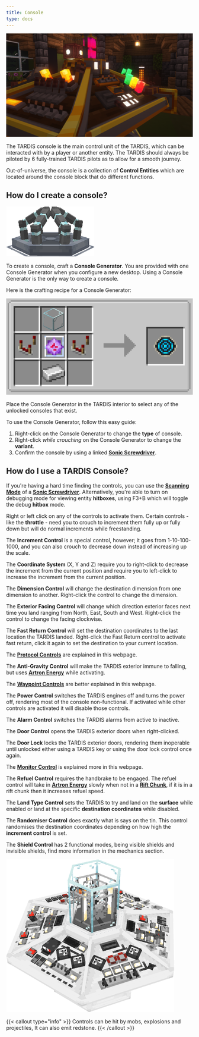 ```yaml
---
title: Console
type: docs
---
```


![Image of Console Generator](images/console.png)

The TARDIS console is the main control unit of the TARDIS, which can be interacted with by a player or another entity. The TARDIS should always be piloted by 6 fully-trained TARDIS pilots as to allow for a smooth journey.

Out-of-universe, the console is a collection of **Control Entities** which are located around the console block that do different functions.

## How do I create a console?
![Image of Console Generator](images/console/generator.png)

To create a console, craft a **Console Generator**. You are provided with one Console Generator when you configure a new desktop. Using a Console Generator is the only way to create a console. 

Here is the crafting recipe for a Console Generator:

![Capaldi Sonic Screwdriver](images/console/generator-recipe.png)

Place the Console Generator in the TARDIS interior to select any of the unlocked consoles that exist.

To use the Console Generator, follow this easy guide:
1. Right-click on the Console Generator to change the **type** of console.
2. Right-click *while crouching* on the Console Generator to change the **variant**.
3. Confirm the console by using a linked [**Sonic Screwdriver**](../../items/sonic).


## How do I use a TARDIS Console?
If you're having a hard time finding the controls, you can use the [**Scanning Mode**](../../items/sonic#scanning-mode) of a [**Sonic Screwdriver**](../../items/sonic). Alternatively, you're able to turn on debugging mode for viewing entity **hitboxes**, using F3+B which will toggle the debug **hitbox** mode.

Right or left click on any of the controls to activate them. Certain controls - like the **throttle** - need you to crouch to increment them fully up or fully down but will do normal increments while freestanding.

The **Increment Control** is a special control, however; it goes from 1-10-100-1000, and you can also crouch to decrease down instead of increasing up the scale.

The **Coordinate System** (X, Y and Z) require you to right-click to decrease the increment from the current position and require you to left-click to increase the increment from the current position. 

The **Dimension Control** will change the destination dimension from one dimension to another. Right-click the control to change the dimension.

The **Exterior Facing Control** will change which direction exterior faces next time you land ranging from North, East, South and West. Right-click the control to change the facing clockwise.

The **Fast Return Control** will set the destination coordinates to the last location the TARDIS landed. Right-click the Fast Return control to activate fast return, click it again to set the destination to your current location.

The [**Protocol Controls**](../../tardis/protocals) are explained in this webpage.

The **Anti-Gravity Control** will make the TARDIS exterior immune to falling, but uses [**Artron Energy**](../../mechanics/artron) while activating.

The [**Waypoint Controls**](../../items/sonic) are better explained in this webpage.

The **Power Control** switches the TARDIS engines off and turns the power off, rendering most of the console non-functional. If activated while other controls are activated it will disable those controls.

The **Alarm Control** switches the TARDIS alarms from active to inactive.

The **Door Control** opens the TARDIS exterior doors when right-clicked.

The **Door Lock** locks the TARDIS exterior doors, rendering them inoperable until unlocked either using a TARDIS key or using the door lock control once again.

The [**Monitor Control**](../monitor) is explained more in this webpage.

The **Refuel Control** requires the handbrake to be engaged. The refuel control will take in [**Artron Energy**](../../mechanics/artron) slowly when not in a [**Rift Chunk**](../../mechanics/rift-chunks), if it is in a rift chunk then it increases refuel speed.

The **Land Type Control** sets the TARDIS to try and land on the **surface** while enabled or land at the specific **destination coordinates** while disabled.

The **Randomiser Control** does exactly what is says on the tin. This control randomises the destination coordinates depending on how high the **increment control** is set.

The **Shield Control** has 2 functional modes, being visible shields and invisible shields, find more information in the mechanics section.

![Default Console](images/console/console.png)

{{< callout type="info" >}}
  Controls can be hit by mobs, explosions and projectiles, It can also emit redstone.
{{< /callout >}}